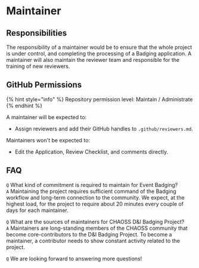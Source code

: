 # Maintainer

## Responsibilities

The responsibility of a maintainer would be to ensure that the whole project is under control, and completing the processing of a Badging application. A maintainer will also maintain the reviewer team and responsible for the training of new reviewers.

## GitHub Permissions

{% hint style="info" %}
Repository permission level: Maintain / Administrate
{% endhint %}

A maintainer will be expected to:

* Assign reviewers and add their GitHub handles to `.github/reviewers.md`.

Maintainers won't be expected to:

* Edit the Application, Review Checklist, and comments directly.

## FAQ

`Q` What kind of commitment is required to maintain for Event Badging?  
`A` Maintaining the project requires sufficient command of the Badging workflow and long-term connection to the community. We expect, at the highest load, for the project to require about 20 minutes every couple of days for each maintainer.  

`Q` What are the sources of maintainers for  CHAOSS D&I Badging Project?  
`A` Maintainers are long-standing members of the CHAOSS community that become core-contributors to the D&I Badging Project. To become a maintainer, a contributor needs to show constant activity related to the project.

 `Q` We are looking forward to answering more questions!

